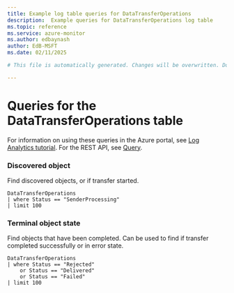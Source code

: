 ```yaml
---
title: Example log table queries for DataTransferOperations
description:  Example queries for DataTransferOperations log table
ms.topic: reference
ms.service: azure-monitor
ms.author: edbaynash
author: EdB-MSFT
ms.date: 02/11/2025

# This file is automatically generated. Changes will be overwritten. Do not change this file directly. 

---
```


# Queries for the DataTransferOperations table

For information on using these queries in the Azure portal, see [Log Analytics tutorial](/azure/azure-monitor/logs/log-analytics-tutorial). For the REST API, see [Query](/rest/api/loganalytics/query).


### Discovered object  


Find discovered objects, or if transfer started.  

```query
DataTransferOperations
| where Status == "SenderProcessing"
| limit 100
```



### Terminal object state  


Find objects that have been completed. Can be used to find if transfer completed successfully or in error state.  

```query
DataTransferOperations 
| where Status == "Rejected"
    or Status == "Delivered"
    or Status == "Failed"
| limit 100
```

